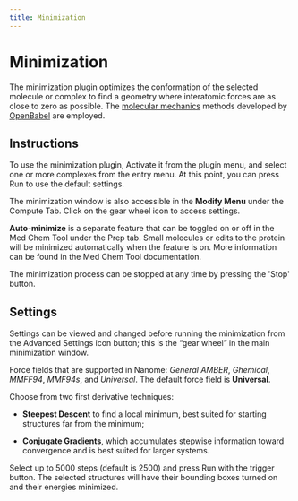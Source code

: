 ```yaml
---
title: Minimization
---
```


# Minimization

The minimization plugin optimizes the conformation of the selected molecule or complex to find a geometry where interatomic forces are as close to zero as possible.  The [molecular mechanics](http://openbabel.org/wiki/Molecular_mechanics) methods developed by [OpenBabel](http://openbabel.org/wiki/Main_Page) are employed.

<vimg src="plugins-page/minimization_plugin.png" />

## Instructions

To use the minimization plugin, Activate it from the plugin menu, and select one or more complexes from the entry menu. At this point, you can press Run to use the default settings. 

The minimization window is also accessible in the **Modify Menu** under the Compute Tab. Click on the gear wheel icon to access settings.

**Auto-minimize** is a separate feature that can be toggled on or off in the Med Chem Tool under the Prep tab.  Small molecules or edits to the protein will be minimized automatically when the feature is on.  More information can be found in the Med Chem Tool documentation.

The minimization process can be stopped at any time by pressing the 'Stop' button.


## Settings

Settings can be viewed and changed before running the minimization from the Advanced Settings icon button; this is the “gear wheel” in the main minimization window.

Force fields that are supported in Nanome: *General AMBER*, *Ghemical*, *MMFF94*, *MMF94s*, and *Universal*. The default force field is **Universal**. 

Choose from two first derivative techniques:
- **Steepest Descent** to find a local minimum, best suited for starting structures far from the minimum; 
    
- **Conjugate Gradients**, which accumulates stepwise information toward convergence and is best suited for larger systems.

Select up to 5000 steps (default is 2500) and press Run with the trigger button.  The selected structures will have their bounding boxes turned on and their energies minimized.


